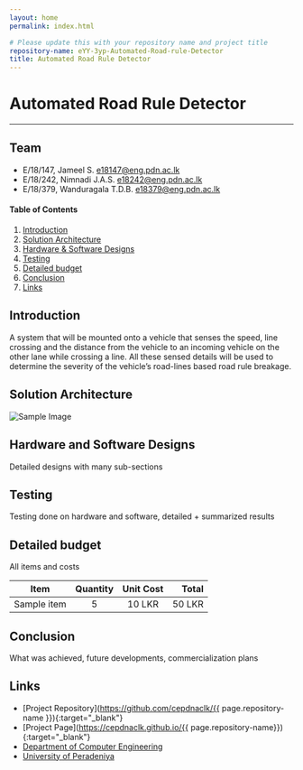 ```yaml
---
layout: home
permalink: index.html

# Please update this with your repository name and project title
repository-name: eYY-3yp-Automated-Road-rule-Detector
title: Automated Road Rule Detector
---
```


[comment]: # "This is the standard layout for the project, but you can clean this and use your own template"

# Automated Road Rule Detector

---

## Team
-  E/18/147, Jameel S. [e18147@eng.pdn.ac.lk](mailto:name@email.com)
-  E/18/242, Nimnadi J.A.S. [e18242@eng.pdn.ac.lk](mailto:name@email.com)
-  E/18/379, Wanduragala T.D.B. [e18379@eng.pdn.ac.lk](mailto:name@email.com)

<!-- Image (photo/drawing of the final hardware) should be here -->

<!-- This is a sample image, to show how to add images to your page. To learn more options, please refer [this](https://projects.ce.pdn.ac.lk/docs/faq/how-to-add-an-image/) -->

<!-- ![Sample Image](./images/sample.png) -->

#### Table of Contents
1. [Introduction](#introduction)
2. [Solution Architecture](#solution-architecture )
3. [Hardware & Software Designs](#hardware-and-software-designs)
4. [Testing](#testing)
5. [Detailed budget](#detailed-budget)
6. [Conclusion](#conclusion)
7. [Links](#links)

## Introduction

A system that will be mounted onto a vehicle that senses the speed, line crossing and the distance from the vehicle to an incoming vehicle on the other lane while crossing a line. All these sensed details will be used to determine the severity of the vehicle’s road-lines based road rule breakage.

## Solution Architecture

![Sample Image](./images/solarch.png)

## Hardware and Software Designs

Detailed designs with many sub-sections

## Testing

Testing done on hardware and software, detailed + summarized results

## Detailed budget

All items and costs

| Item          | Quantity  | Unit Cost  | Total  |
| ------------- |:---------:|:----------:|-------:|
| Sample item   | 5         | 10 LKR     | 50 LKR |

## Conclusion

What was achieved, future developments, commercialization plans

## Links

- [Project Repository](https://github.com/cepdnaclk/{{ page.repository-name }}){:target="_blank"}
- [Project Page](https://cepdnaclk.github.io/{{ page.repository-name}}){:target="_blank"}
- [Department of Computer Engineering](http://www.ce.pdn.ac.lk/)
- [University of Peradeniya](https://eng.pdn.ac.lk/)

[//]: # (Please refer this to learn more about Markdown syntax)
[//]: # (https://github.com/adam-p/markdown-here/wiki/Markdown-Cheatsheet)
